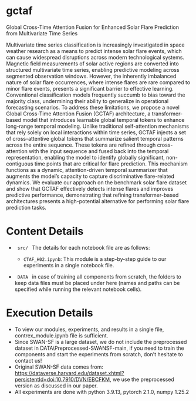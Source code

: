 # gctaf
Global Cross-Time Attention Fusion for Enhanced Solar Flare Prediction from Multivariate Time Series

Multivariate time series classification is increasingly investigated in space weather research as a means to predict intense solar flare events, which can cause widespread disruptions across modern technological systems. Magnetic field measurements of solar active regions are converted into structured multivariate time series, enabling predictive modeling across segmented observation windows. However, the inherently imbalanced nature of solar flare occurrences, where intense flares are rare compared to minor flare events, presents a significant barrier to effective learning. Conventional classification models frequently succumb to bias toward the majority class, undermining their ability to generalize in operational forecasting scenarios. To address these limitations, we propose a novel Global Cross-Time Attention Fusion (GCTAF) architecture, a transformer-based model that introduces learnable global temporal tokens to enhance long-range temporal modeling. Unlike traditional self-attention mechanisms that rely solely on local interactions within time series, GCTAF injects a set of cross-attentive global tokens that summarize salient temporal patterns across the entire sequence. These tokens are refined through cross-attention with the input sequence and fused back into the temporal representation, enabling the model to identify globally significant, non-contiguous time points that are critical for flare prediction. This mechanism functions as a dynamic, attention-driven temporal summarizer that augments the model’s capacity to capture discriminative flare-related dynamics. We evaluate our approach on the benchmark solar flare dataset and show that GCTAF effectively detects intense flares and improves predictive performance, demonstrating that refining transformer-based architectures presents a high-potential alternative for performing solar flare prediction tasks.

# Content Details

* <code> src/ </code> The details for each notebook file are as follows:
  - <code>CTAF_H02.ipynb</code>: This module is a step-by-step guide to our experiments in a single notebook file.

* <code> DATA </code> in case of training all components from scratch, the folders to keep data files must be placed under here (names and paths can be specified while running the relevant notebook cells).
  

# Execution Details 
* To view our modules, experiments, and results in a single file, contrex_module.ipynb file is sufficient.
* Since SWAN-SF is a large dataset, we do not include the preprocessed dataset in DATA\Preprocessed-SWANSF-main, if you need to train the components and start the experiments from scratch, don't hesitate to contact us!
* Original SWAN-SF data comes from: https://dataverse.harvard.edu/dataset.xhtml?persistentId=doi:10.7910/DVN/EBCFKM,
we use the preprocessed version as discussed in our paper.
* All experiments are done with python 3.9.13, pytorch 2.1.0, numpy 1.25.2
